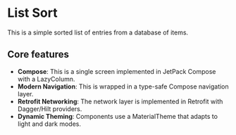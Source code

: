 # List Sort
This is a simple sorted list of entries from a database of items.

## Core features
* **Compose**: This is a single screen implemented in JetPack Compose with a LazyColumn.
* **Modern Navigation**: This is wrapped in a type-safe Compose navigation layer.
* **Retrofit Networking**: The network layer is implemented in Retrofit with Dagger/Hilt providers.
* **Dynamic Theming**: Components use a MaterialTheme that adapts to light and dark modes. 